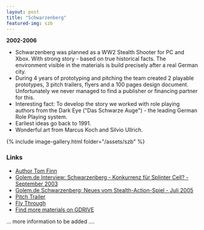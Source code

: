 ```yaml
---
layout: post
title: "Schwarzenberg"
featured-img: szb
---
```

**2002-2006**
* Schwarzenberg was planned as a WW2 Stealth Shooter for PC and Xbox. With strong story - based on true historical facts.  The environment visible in the materials is build precisely after a real German city.
* During 4 years of prototyping and pitching the team created 2 playable prototypes, 3 pitch trailers, flyers and a 100 pages design document. Unfortunately we never managed to find a publisher or financing partner for this.
* Interesting fact: To develop the story we worked with role playing authors from the Dark Eye ("Das Schwarze Auge") - the leading German Role Playing system. 
* Earliest ideas go back to 1991.
* Wonderful art from Marcus Koch and Silvio Ullrich.

{% include image-gallery.html folder="/assets/szb" %}



### Links
* [Author Tom Finn](http://www.thomas-finn.de)
* [Golem.de Interview: Schwarzenberg - Konkurrenz für Splinter Cell? - September 2003](https://www.golem.de/0309/27242.html) 
* [Golem.de Schwarzenberg: Neues vom Stealth-Action-Spiel - Juli 2005](https://www.golem.de/0507/39457.html) 
* [Pitch Trailer](https://www.youtube.com/watch?v=Gpo9rhZMJKM)
* [Fly Through](https://www.youtube.com/watch?v=s0i8JJeA7Gg)
* [Find more materials on GDRIVE](https://drive.google.com/drive/folders/1hKwxSyWEN_ZvOHnHQZUNE0oy_1Sb0qtT?usp=sharing)


... more information to be added ....

